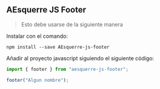 ## AEsquerre JS Footer

> Esto debe usarse de la siguiente manera

Instalar con el comando:

```
npm install --save AEsquerre-js-footer
```

Añadir al proyecto javascript siguiendo el siguiente código:

```javascript
import { footer } from "aesquerre-js-footer";

footer("Algun nombre");
```